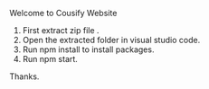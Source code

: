 Welcome to Cousify Website

1. First extract zip file .
2. Open the extracted folder in visual studio code.
3. Run npm install to install packages.
4. Run npm start.

Thanks.

